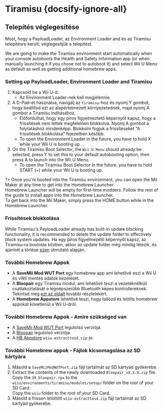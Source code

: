 # Tiramisu {docsify-ignore-all}

## Telepítés véglegesítése

Most, hogy a PayloadLoader, az Environment Loader and és az Tiramisu telepítésre került, véglegesítjük a telepítést.

We are going to make the Tiramisu environment start automatically when your console autoboots the Health and Safety Information app (or when manually launching it if you chose not to autoboot it) and select Wii U Menu as default as well as getting additional homebrew apps.

### Setting up PayloadLoader, Environment Loader and Tiramisu

1. Kapcsold be a Wii U-d.
    - Az Environment Loader-nek kell megjelennie.
1. A D-Pad-et használva, navigálj az `tiramisu`-hoz és nyomj Y gombot, hogy beállítsd ezt az alapértelmezett környezetednek, majd nyomj A gombot a Tiramisu indításához.
    - Előfordulhat, hogy egy piros figyelmeztető képernyőt kapsz, hogy a frissítések nem lettek megfelelően blokkolva. Nyomj A gombot a folytatáshoz mindenképp. Blokkolni fogjuk a frissítéseket "A frissítések blokkolása" fejezetben később.
    - To open the Environment Loader in the future, you have to hold X while your Wii U is booting up.
1. On the Tiramisu Boot Selector, the `Wii U Menu` should already be selected, press Y to set this to your default autobooting option, then press A to launch into the Wii U Menu.
    - To open the Tiramisu Boot Selector in the future, you have to hold START (+) while your Wii U is booting up.

?> Once you're booted into the Tiramisu environment, you can open the Mii Maker at any time to get into the Homebrew Launcher. <br>Homebrew Launcher will be empty for first-time modders. Follow the rest of the guide to install apps into the Homebrew Launcher. <br>To get back into the Mii Maker, simply press the HOME button while in the Homebrew Launcher.

### Frissítések blokkolása
While Tiramisu's PayloadLoader already has built-in update blocking functionality, it is recommended to delete the update folder to effectively block system updates. Ha egy piros figyelmezető képernyőt kapsz, az Tiramisu-ra bootolás közben, akkor az update folder még mindig létezik, és ajánlott a törlése [ezen](../block-updates) útmutató alapján.

### További Homebrew Appok

- A **SaveMii Mod WUT Port** egy homebrew app ami lehetővé eszi a Wii U és vWii mentés adatok kezelését.
- A **Bloopair** egy Tiramisu modul, ami lehetővé teszi a vezetéknélküli csatlakoztatását a legnépszerűbb Bluetooth képes kontrollereknek. Tekintsd meg [ezt az oldalt](https://gbatemp.net/threads/bloopair-connect-controllers-from-other-consoles-natively.594289/) további részletekért.
- A **Homebrew Appstore** lehetővé teszi, hogy tallózd és letölts homebrew appokat követlenül a Wii U-dról.

### További Homebrew Appok - Amire szükséged van

- A [SaveMii Mod WUT Port](https://wiiubru.com/appstore/zips/SaveMiiModWUTPort.zip) legutolsó verziója.
- A [Bloopair](https://github.com/GaryOderNichts/Bloopair/releases) legutolsó verziója.
- A [HB Appstore](https://github.com/fortheusers/hb-appstore/releases/) `wiiu-extracttosd.zip`-je.

### További Homebrew appok - Fájlok kicsomagolása az SD kártyára

1. Másold a `SaveMiiModWUTPort.zip` fájl tartalmát az SD kártyád gyökerébe.
1. Extract the contents of the newly downloaded `Bloopair_vX.X.X.zip` file.  
   Copy the `30_bloopair.rpx` to the `wiiu/environments/tiramisu/modules/setup/` folder on the root of your SD Card.  
   Copy the `wiiu` folder to the root of your SD Card.
1. Másold a frissen letöltött `wiiu-extracttosd.zip` fájl tartalmát az SD kártyád gyökerébe.
